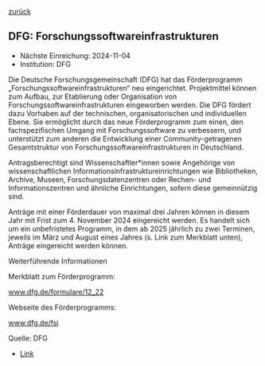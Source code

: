 [zurück](/funding/)

## DFG: Forschungssoftwareinfrastrukturen

* Nächste Einreichung: 2024-11-04
* Institution: DFG

Die Deutsche Forschungsgemeinschaft (DFG) hat das Förderprogramm „Forschungssoftwareinfrastrukturen“ neu eingerichtet. Projektmittel können zum Aufbau, zur Etablierung oder Organisation von Forschungssoftwareinfrastrukturen eingeworben werden. Die DFG fördert dazu Vorhaben auf der technischen, organisatorischen und individuellen Ebene. Sie ermöglicht durch das neue Förderprogramm zum einen, den fachspezifischen Umgang mit Forschungssoftware zu verbessern, und unterstützt zum anderen die Entwicklung einer Community-getragenen Gesamtstruktur von Forschungssoftwareinfrastrukturen in Deutschland.

 

Antragsberechtigt sind Wissenschaftler*innen sowie Angehörige von wissenschaftlichen Informationsinfrastruktureinrichtungen wie Bibliotheken, Archive, Museen, Forschungsdatenzentren oder Rechen- und Informationszentren und ähnliche Einrichtungen, sofern diese gemeinnützig sind.

 

Anträge mit einer Förderdauer von maximal drei Jahren können in diesem Jahr mit Frist zum 4. November 2024 eingereicht werden. Es handelt sich um ein unbefristetes Programm, in dem ab 2025 jährlich zu zwei Terminen, jeweils im März und August eines Jahres (s. Link zum Merkblatt unten), Anträge eingereicht werden können.

Weiterführende Informationen

 

Merkblatt zum Förderprogramm:

www.dfg.de/formulare/12_22

 

Webseite des Förderprogramms:

www.dfg.de/fsi

Quelle: DFG

* [Link](http://www.dfg.de/fsi)
